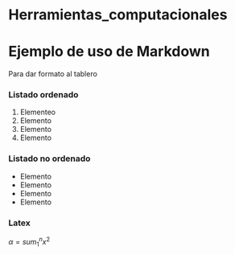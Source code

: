 # Herramientas_computacionales

# Ejemplo de uso de Markdown

Para dar formato al tablero

### Listado ordenado

1. Elementeo
2. Elemento
3. Elemento
4. Elemento 

### Listado no ordenado
- Elemento 
- Elemento 
- Elemento 
- Elemento 

### Latex
$\alpha = sum_{1}^{n}x^{2}$